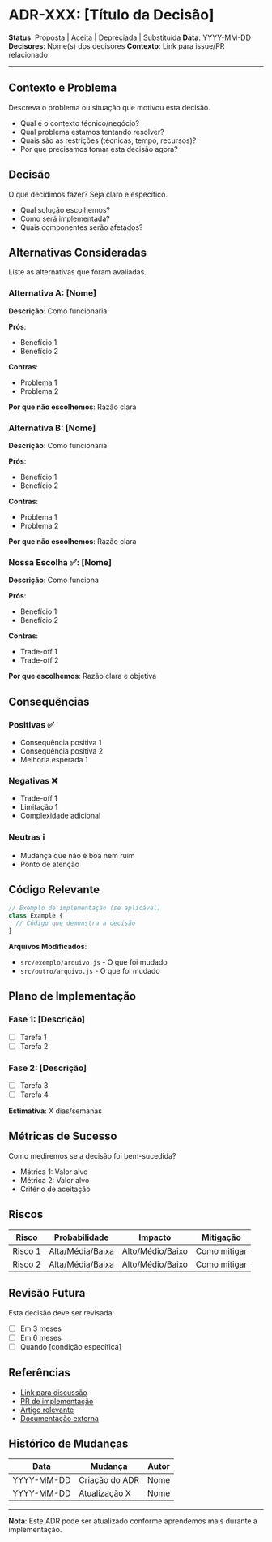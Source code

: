 # ADR-XXX: [Título da Decisão]

**Status**: Proposta | Aceita | Depreciada | Substituída
**Data**: YYYY-MM-DD
**Decisores**: Nome(s) dos decisores
**Contexto**: Link para issue/PR relacionado

---

## Contexto e Problema

Descreva o problema ou situação que motivou esta decisão.

- Qual é o contexto técnico/negócio?
- Qual problema estamos tentando resolver?
- Quais são as restrições (técnicas, tempo, recursos)?
- Por que precisamos tomar esta decisão agora?

## Decisão

O que decidimos fazer? Seja claro e específico.

- Qual solução escolhemos?
- Como será implementada?
- Quais componentes serão afetados?

## Alternativas Consideradas

Liste as alternativas que foram avaliadas.

### Alternativa A: [Nome]

**Descrição**: Como funcionaria

**Prós**:
- Benefício 1
- Benefício 2

**Contras**:
- Problema 1
- Problema 2

**Por que não escolhemos**: Razão clara

### Alternativa B: [Nome]

**Descrição**: Como funcionaria

**Prós**:
- Benefício 1
- Benefício 2

**Contras**:
- Problema 1
- Problema 2

**Por que não escolhemos**: Razão clara

### Nossa Escolha ✅: [Nome]

**Descrição**: Como funciona

**Prós**:
- Benefício 1
- Benefício 2

**Contras**:
- Trade-off 1
- Trade-off 2

**Por que escolhemos**: Razão clara e objetiva

## Consequências

### Positivas ✅

- Consequência positiva 1
- Consequência positiva 2
- Melhoria esperada 1

### Negativas ❌

- Trade-off 1
- Limitação 1
- Complexidade adicional

### Neutras ℹ️

- Mudança que não é boa nem ruim
- Ponto de atenção

## Código Relevante

```javascript
// Exemplo de implementação (se aplicável)
class Example {
  // Código que demonstra a decisão
}
```

**Arquivos Modificados**:
- `src/exemplo/arquivo.js` - O que foi mudado
- `src/outro/arquivo.js` - O que foi mudado

## Plano de Implementação

### Fase 1: [Descrição]
- [ ] Tarefa 1
- [ ] Tarefa 2

### Fase 2: [Descrição]
- [ ] Tarefa 3
- [ ] Tarefa 4

**Estimativa**: X dias/semanas

## Métricas de Sucesso

Como mediremos se a decisão foi bem-sucedida?

- Métrica 1: Valor alvo
- Métrica 2: Valor alvo
- Critério de aceitação

## Riscos

| Risco | Probabilidade | Impacto | Mitigação |
|-------|---------------|---------|-----------|
| Risco 1 | Alta/Média/Baixa | Alto/Médio/Baixo | Como mitigar |
| Risco 2 | Alta/Média/Baixa | Alto/Médio/Baixo | Como mitigar |

## Revisão Futura

Esta decisão deve ser revisada:
- [ ] Em 3 meses
- [ ] Em 6 meses
- [ ] Quando [condição específica]

## Referências

- [Link para discussão](https://github.com/...)
- [PR de implementação](https://github.com/...)
- [Artigo relevante](https://...)
- [Documentação externa](https://...)

## Histórico de Mudanças

| Data | Mudança | Autor |
|------|---------|-------|
| YYYY-MM-DD | Criação do ADR | Nome |
| YYYY-MM-DD | Atualização X | Nome |

---

**Nota**: Este ADR pode ser atualizado conforme aprendemos mais durante a implementação.
